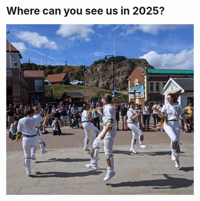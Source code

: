 <h1>Where can you see us in 2025?</h1><p><img src="https://raw.githubusercontent.com/windsormorris/wm-website/main/site/img/banner1.jpg"></p><h1> </h1>